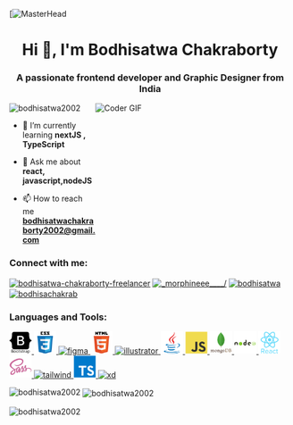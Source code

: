 [![MasterHead]([https://i.pinimg.com/736x/05/0f/0a/050f0a3bd19ce811522f0c63256637e9.jpg](https://images-wixmp-ed30a86b8c4ca887773594c2.wixmp.com/f/421744c5-139a-44a6-aaea-560db4b7b68a/debnpgr-35858bea-f5aa-4504-96f9-01b179e694b3.jpg/v1/fill/w_1192,h_670,q_70,strp/anime_wallpaper_banner__edit_art_by_lumihstrawberry_debnpgr-pre.jpg?token=eyJ0eXAiOiJKV1QiLCJhbGciOiJIUzI1NiJ9.eyJzdWIiOiJ1cm46YXBwOjdlMGQxODg5ODIyNjQzNzNhNWYwZDQxNWVhMGQyNmUwIiwiaXNzIjoidXJuOmFwcDo3ZTBkMTg4OTgyMjY0MzczYTVmMGQ0MTVlYTBkMjZlMCIsIm9iaiI6W1t7ImhlaWdodCI6Ijw9MTgzNiIsInBhdGgiOiJcL2ZcLzQyMTc0NGM1LTEzOWEtNDRhNi1hYWVhLTU2MGRiNGI3YjY4YVwvZGVibnBnci0zNTg1OGJlYS1mNWFhLTQ1MDQtOTZmOS0wMWIxNzllNjk0YjMuanBnIiwid2lkdGgiOiI8PTMyNjQifV1dLCJhdWQiOlsidXJuOnNlcnZpY2U6aW1hZ2Uub3BlcmF0aW9ucyJdfQ.U1VKu48AnWN1yH5K5ixXCeYzau61NR62-1P7v8pVknE))

<h1 align="center">Hi 👋, I'm Bodhisatwa Chakraborty</h1>
<h3 align="center">A passionate frontend developer and Graphic Designer from India</h3>
<img align="right" alt="Coder GIF" height=250 width=350 src="https://images.squarespace-cdn.com/content/v1/5769fc401b631bab1addb2ab/1541580611624-TE64QGKRJG8SWAIUS7NS/ke17ZwdGBToddI8pDm48kPoswlzjSVMM-SxOp7CV59BZw-zPPgdn4jUwVcJE1ZvWQUxwkmyExglNqGp0IvTJZamWLI2zvYWH8K3-s_4yszcp2ryTI0HqTOaaUohrI8PI6FXy8c9PWtBlqAVlUS5izpdcIXDZqDYvprRqZ29Pw0o/coding-freak.gif" />

<p align="left"> <img src="https://komarev.com/ghpvc/?username=bodhisatwa2002&label=Profile%20views&color=0e75b6&style=flat" alt="bodhisatwa2002" /> </p>

- 🌱 I’m currently learning **nextJS , TypeScript**

- 💬 Ask me about **react, javascript,nodeJS**

- 📫 How to reach me **bodhisatwachakraborty2002@gmail.com**

<h3 align="left">Connect with me:</h3>
<p align="left">
<a href="https://linkedin.com/in/bodhisatwa-chakraborty-freelancer" target="blank"><img align="center" src="https://raw.githubusercontent.com/rahuldkjain/github-profile-readme-generator/master/src/images/icons/Social/linked-in-alt.svg" alt="bodhisatwa-chakraborty-freelancer" height="30" width="40" /></a>
<a href="https://instagram.com/_morphineee____/" target="blank"><img align="center" src="https://raw.githubusercontent.com/rahuldkjain/github-profile-readme-generator/master/src/images/icons/Social/instagram.svg" alt="_morphineee____/" height="30" width="40" /></a>
<a href="https://dribbble.com/bodhisatwa" target="blank"><img align="center" src="https://raw.githubusercontent.com/rahuldkjain/github-profile-readme-generator/master/src/images/icons/Social/dribbble.svg" alt="bodhisatwa" height="30" width="40" /></a>
<a href="https://www.behance.net/bodhisachakrab" target="blank"><img align="center" src="https://raw.githubusercontent.com/rahuldkjain/github-profile-readme-generator/master/src/images/icons/Social/behance.svg" alt="bodhisachakrab" height="30" width="40" /></a>
</p>

<h3 align="left">Languages and Tools:</h3>
<p align="left"> <a href="https://getbootstrap.com" target="_blank" rel="noreferrer"> <img src="https://raw.githubusercontent.com/devicons/devicon/master/icons/bootstrap/bootstrap-plain-wordmark.svg" alt="bootstrap" width="40" height="40"/> </a> <a href="https://www.w3schools.com/css/" target="_blank" rel="noreferrer"> <img src="https://raw.githubusercontent.com/devicons/devicon/master/icons/css3/css3-original-wordmark.svg" alt="css3" width="40" height="40"/> </a> <a href="https://www.figma.com/" target="_blank" rel="noreferrer"> <img src="https://www.vectorlogo.zone/logos/figma/figma-icon.svg" alt="figma" width="40" height="40"/> </a> <a href="https://www.w3.org/html/" target="_blank" rel="noreferrer"> <img src="https://raw.githubusercontent.com/devicons/devicon/master/icons/html5/html5-original-wordmark.svg" alt="html5" width="40" height="40"/> </a> <a href="https://www.adobe.com/in/products/illustrator.html" target="_blank" rel="noreferrer"> <img src="https://www.vectorlogo.zone/logos/adobe_illustrator/adobe_illustrator-icon.svg" alt="illustrator" width="40" height="40"/> </a> <a href="https://www.java.com" target="_blank" rel="noreferrer"> <img src="https://raw.githubusercontent.com/devicons/devicon/master/icons/java/java-original.svg" alt="java" width="40" height="40"/> </a> <a href="https://developer.mozilla.org/en-US/docs/Web/JavaScript" target="_blank" rel="noreferrer"> <img src="https://raw.githubusercontent.com/devicons/devicon/master/icons/javascript/javascript-original.svg" alt="javascript" width="40" height="40"/> </a> <a href="https://www.mongodb.com/" target="_blank" rel="noreferrer"> <img src="https://raw.githubusercontent.com/devicons/devicon/master/icons/mongodb/mongodb-original-wordmark.svg" alt="mongodb" width="40" height="40"/> </a> <a href="https://nodejs.org" target="_blank" rel="noreferrer"> <img src="https://raw.githubusercontent.com/devicons/devicon/master/icons/nodejs/nodejs-original-wordmark.svg" alt="nodejs" width="40" height="40"/> </a> <a href="https://reactjs.org/" target="_blank" rel="noreferrer"> <img src="https://raw.githubusercontent.com/devicons/devicon/master/icons/react/react-original-wordmark.svg" alt="react" width="40" height="40"/> </a> <a href="https://sass-lang.com" target="_blank" rel="noreferrer"> <img src="https://raw.githubusercontent.com/devicons/devicon/master/icons/sass/sass-original.svg" alt="sass" width="40" height="40"/> </a> <a href="https://tailwindcss.com/" target="_blank" rel="noreferrer"> <img src="https://www.vectorlogo.zone/logos/tailwindcss/tailwindcss-icon.svg" alt="tailwind" width="40" height="40"/> </a> <a href="https://www.typescriptlang.org/" target="_blank" rel="noreferrer"> <img src="https://raw.githubusercontent.com/devicons/devicon/master/icons/typescript/typescript-original.svg" alt="typescript" width="40" height="40"/> </a> <a href="https://www.adobe.com/products/xd.html" target="_blank" rel="noreferrer"> <img src="https://cdn.worldvectorlogo.com/logos/adobe-xd.svg" alt="xd" width="40" height="40"/> </a> </p>

<p><img align="left" src="https://github-readme-stats.vercel.app/api/top-langs?username=bodhisatwa2002&show_icons=true&locale=en&layout=compact" alt="bodhisatwa2002" /></p>

<p>&nbsp;<img align="center" src="https://github-readme-stats.vercel.app/api?username=bodhisatwa2002&show_icons=true&locale=en" alt="bodhisatwa2002" /></p>

<p><img align="center" src="https://github-readme-streak-stats.herokuapp.com/?user=bodhisatwa2002&" alt="bodhisatwa2002" /></p>
